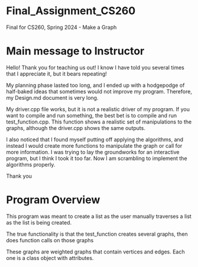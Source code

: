 # Final_Assignment_CS260    
Final for CS260, Spring 2024 - Make a Graph   


# Main message to Instructor    

Hello! Thank you for teaching us out! I know I have told you several times that I appreciate it, 
but it bears repeating!  

My planning phase lasted too long, and I ended up with a hodgepodge of half-baked ideas that 
sometimes would not improve my program. Therefore, my Design.md document is very long.      

My driver.cpp file works, but it is not a realistic driver of my program. If you want to compile 
and run something, the best bet is to compile and run test_function.cpp. This function shows a 
realistic set of manipulations to the graphs, although the driver.cpp shows the same outputs.  

I also noticed that I found myself putting off applying the algorithms, and instead I would create more 
functions to manipulate the graph or call for more information. I was trying to lay the groundworks for 
an interactive program, but I think I took it too far. Now I am scrambling to implement the algorithms 
properly.  

Thank you  


# Program Overview  

This program was meant to create a list as the user manually traverses a list as the list is being created.  

The true functionality is that the test_function creates several graphs, then does function calls on those graphs  

These graphs are weighted graphs that contain vertices and edges. Each one is a class object with attributes.  

